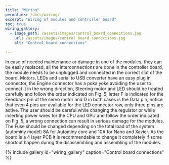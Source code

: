 ```yaml
---
title: "Wiring"
permalink: /docs/wiring/
excerpt: "Wiring of modules and controller board"
toc: true
wiring_gallery:
  - image_path: /assets/images/control_board_connections.jpg
    url: /assets/images/control_board_connections.jpg
    alt: "Control board connections"

---
```


In case of  needed maintenance or damage in one of the modules, they can be easily replaced, all the interconnections are done in the controller board, the module needs to be unplugged and connected in the correct slot of the board. Motors, LEDs and serial to USB converter have an easy plug in connector, the Engine connector has a poka yoke avoiding the user to connect it in the wrong direction, Steering motor and LED should be treated carefully and  follow the order indicated on Fig. 5, letter F is indicated for the Feedback pin  of the servo motor and D in both cases is the Data pin, notice that even 4 pins are available for the LED connector row, only three pins are active.
The user should be careful while changing the regulator or while inserting power wires for the CPU and GPU and follow the order indicated on Fig. 5, a wrong connection can result in serious damage for the modules.
The Fuse should be changed depending on the total load of the system (autominy model) 8A for Autominy core and 10A for Nano and Xavier.
As the board is a 4 layer PCB it is recommendable to change it completely if some shortcut happen during the disassembling and assembling of the modules.

{% include gallery id="wiring_gallery" caption="Control board connections" %}

